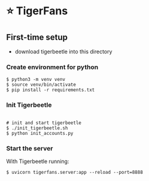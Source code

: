 # ⭐ TigerFans

## First-time setup

* download tigerbeetle into this directory

### Create environment for python

```console
$ python3 -m venv venv
$ source venv/bin/activate
$ pip install -r requirements.txt
```

### Init Tigerbeetle

```console

# init and start tigerbeetle
$ ./init_tigerbeetle.sh
$ python init_accounts.py
```

### Start the server

With Tigerbeetle running:

```console
$ uvicorn tigerfans.server:app --reload --port=8888
```

